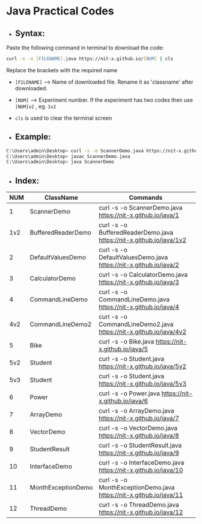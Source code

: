 # Java Practical Codes

* <h2>Syntax:</h2>
Paste the following command in terminal to download the code:


```zsh 
curl -s -o [FILENAME].java https://nit-x.github.io/[NUM] | cls
```
Replace the brackets with the required name

 * ```[FILENAME]``` --> Name of downloaded file. Rename it as 'classname' after downloaded.

 * ```[NUM]``` --> Experiment number. If the experiment has two codes then use ```[NUM]v2``` , eg. ```1v2```

 * ```cls``` is used to clear the terminal screen

 * <h2>Example:</h2>

```zsh 
C:\Users\admin\Desktop> curl -s -o ScannerDemo.java https://nit-x.github.io/java/1 | cls
C:\Users\admin\Desktop> javac ScannerDemo.java
C:\Users\admin\Desktop> java ScannerDemo
```

* <h2>Index:</h2>

| NUM | ClassName          | Commands                                                                  |
|-----|--------------------|---------------------------------------------------------------------------|
| 1   | ScannerDemo        | curl -s -o ScannerDemo.java https://nit-x.github.io/java/1 | cls          |
| 1v2 | BufferedReaderDemo | curl -s -o BufferedReaderDemo.java https://nit-x.github.io/java/1v2 | cls |
| 2   | DefaultValuesDemo  | curl -s -o DefaultValuesDemo.java https://nit-x.github.io/java/2 | cls    |
| 3   | CalculatorDemo     | curl -s -o CalculatorDemo.java https://nit-x.github.io/java/3 | cls       |
| 4   | CommandLineDemo    | curl -s -o CommandLineDemo.java https://nit-x.github.io/java/4 | cls      |
| 4v2 | CommandLineDemo2   | curl -s -o CommandLineDemo2.java https://nit-x.github.io/java/4v2 | cls   |
| 5   | Bike               | curl -s -o Bike.java https://nit-x.github.io/java/5 | cls                 |
| 5v2 | Student            | curl -s -o Student.java https://nit-x.github.io/java/5v2 | cls            |
| 5v3 | Student            | curl -s -o Student.java https://nit-x.github.io/java/5v3 | cls            |
| 6   | Power              | curl -s -o Power.java https://nit-x.github.io/java/6 | cls                |
| 7   | ArrayDemo          | curl -s -o ArrayDemo.java https://nit-x.github.io/java/7 | cls            |
| 8   | VectorDemo         | curl -s -o VectorDemo.java https://nit-x.github.io/java/8 | cls           |
| 9   | StudentResult      | curl -s -o StudentResult.java https://nit-x.github.io/java/9 | cls        |
| 10  | InterfaceDemo      | curl -s -o InterfaceDemo.java https://nit-x.github.io/java/10 | cls       |
| 11  | MonthExceptionDemo | curl -s -o MonthExceptionDemo.java https://nit-x.github.io/java/11 | cls  |
| 12  | ThreadDemo         | curl -s -o ThreadDemo.java https://nit-x.github.io/java/12 | cls          |

